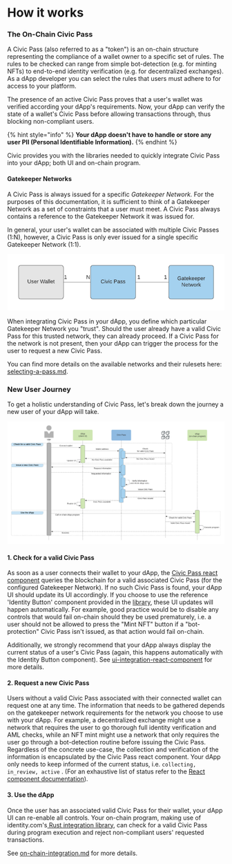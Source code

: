 # How it works

### The On-Chain Civic Pass

A Civic Pass (also referred to as a "token") is an on-chain structure representing the compliance of a wallet owner to a specific set of rules.  The rules to be checked can range from simple bot-detection (e.g. for minting NFTs) to end-to-end identity verification (e.g. for decentralized exchanges). As a dApp developer you can select the rules that users must adhere to for access to your platform.&#x20;

The presence of an active Civic Pass proves that a user's wallet was verified according your dApp's requirements. Now, your dApp can verify the state of a wallet's Civic Pass before allowing transactions through, thus blocking non-compliant users.&#x20;

{% hint style="info" %}
**Your dApp doesn't have to handle or store any user PII (Personal Identifiable Information).**
{% endhint %}

Civic provides you with the libraries needed to quickly integrate Civic Pass into your dApp; both UI and on-chain program.

#### Gatekeeper Networks

A Civic Pass is always issued for a specific _Gatekeeper Network._ For the purposes of this documentation, it is sufficient to think of a Gatekeeper Network as a set of constraints that a user must meet. A Civic Pass always contains a reference to the Gatekeeper Network it was issued for.

In general, your user's wallet can be associated with multiple Civic Passes (1:N), however, a Civic Pass is only ever issued for a single specific Gatekeeper Network (1:1).

![](<../.gitbook/assets/image (3).png>)

When integrating Civic Pass in your dApp, you define which particular Gatekeeper Network you "trust". Should the user already have a valid Civic Pass for this trusted network, they can already proceed. If a Civic Pass for the network is not present, then your dApp can trigger the process for the user to request a new Civic Pass.

You can find more details on the available networks and their rulesets here: [selecting-a-pass.md](selecting-a-pass.md "mention").

### New User Journey

To get a holistic understanding of Civic Pass, let's break down the journey a new user of your dApp will take.

![Sequence diagram of a user connecting and issuing a Civic Pass.](<../.gitbook/assets/image (4).png>)

#### 1. Check for a valid Civic Pass

As soon as a user connects their wallet to your dApp, the [Civic Pass react component](https://www.npmjs.com/package/@civic/solana-gateway-react) queries the blockchain for a valid associated Civic Pass (for the configured Gatekeeper Network). If no such Civic Pass is found, your dApp UI should update its UI accordingly. If you choose to use the reference 'Identity Button' component provided in the [library](https://www.npmjs.com/package/@civic/solana-gateway-react), these UI updates will happen automatically. For example, good practice would be to disable any controls that would fail on-chain should they be used prematurely, i.e. a user should not be allowed to press the "Mint NFT" button if a "bot-protection" Civic Pass isn't issued, as that action would fail on-chain.

Additionally, we strongly recommend that your dApp always display the current status of a user's Civic Pass (again, this happens automatically with the Identity Button component). See [ui-integration-react-component](ui-integration-react-component/ "mention") for more details.

#### 2. Request a new Civic Pass

Users without a valid Civic Pass associated with their connected wallet can request one at any time. The information that needs to be gathered depends on the gatekeeper network requirements for the network you choose to use with your dApp. For example, a decentralized exchange might use a network that requires the user to go thorough full identity verification and AML checks, while an NFT mint might use a network that only requires the user go through a bot-detection routine before issuing the Civic Pass. Regardless of the concrete use-case, the collection and verification of the information is encapsulated by the Civic Pass react component. Your dApp only needs to keep informed of the current status, i.e. `collecting, in_review, active` . (For an exhaustive list of status refer to the [React component documentation](ui-integration-react-component/the-gateway-provider.md)).

#### 3. Use the dApp

Once the user has an associated valid Civic Pass for their wallet, your dApp UI can re-enable all controls. Your on-chain program, making use of identity.com's[ Rust integration library](https://github.com/identity-com/on-chain-identity-gateway/tree/develop/solana/integration-lib), can check for a valid Civic Pass during program execution and reject non-compliant users' requested transactions.

See  [on-chain-integration.md](on-chain-integration.md "mention") for more details.
